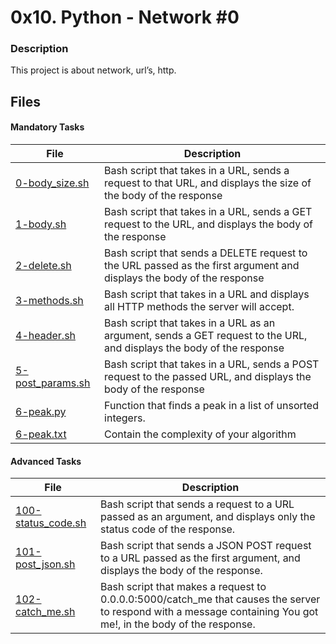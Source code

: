 
# 0x10. Python - Network #0

### Description
This project is about network, url’s, http.

## Files
#### Mandatory Tasks
| File | Description |
| ------ | ------ |
| [0-body_size.sh](0-body_size.sh) | Bash script that takes in a URL, sends a request to that URL, and displays the size of the body of the response |
| [1-body.sh](1-body.sh) | Bash script that takes in a URL, sends a GET request to the URL, and displays the body of the response |
| [2-delete.sh](2-delete.sh) | Bash script that sends a DELETE request to the URL passed as the first argument and displays the body of the response |
| [3-methods.sh](3-methods.sh) | Bash script that takes in a URL and displays all HTTP methods the server will accept. |
| [4-header.sh](4-header.sh) | Bash script that takes in a URL as an argument, sends a GET request to the URL, and displays the body of the response |
| [5-post_params.sh](5-post_params.sh) | Bash script that takes in a URL, sends a POST request to the passed URL, and displays the body of the response |
| [6-peak.py](6-peak.py) | Function that finds a peak in a list of unsorted integers. |
| [6-peak.txt](6-peak.txt) | Contain the complexity of your algorithm |

#### Advanced Tasks
| File | Description |
| ------ | ------ |
| [100-status_code.sh](100-status_code.sh) | Bash script that sends a request to a URL passed as an argument, and displays only the status code of the response. |
| [101-post_json.sh](101-post_json.sh) | Bash script that sends a JSON POST request to a URL passed as the first argument, and displays the body of the response. |
| [102-catch_me.sh](102-catch_me.sh) | Bash script that makes a request to 0.0.0.0:5000/catch_me that causes the server to respond with a message containing You got me!, in the body of the response. |


